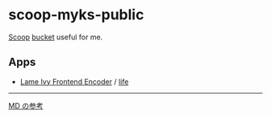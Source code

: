 # scoop-myks-public

[Scoop](https://scoop.sh/) [bucket](https://github.com/lukesampson/scoop/wiki/Buckets) useful for me.

## Apps

* [Lame Ivy Frontend Encoder](https://www.vector.co.jp/soft/win95/art/se233905.html) / [life](bucket/life.json)

---
[MD の参考](https://guides.github.com/features/mastering-markdown/)
